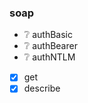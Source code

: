 ### soap
- :grey_question: authBasic
- :grey_question: authBearer
- :grey_question: authNTLM
- [x] get
- [x] describe